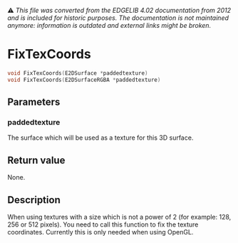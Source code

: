 :warning: _This file was converted from the EDGELIB 4.02 documentation from 2012 and is included for historic purposes. The documentation is not maintained anymore: information is outdated and external links might be broken._

# FixTexCoords


```c++
void FixTexCoords(E2DSurface *paddedtexture) 
void FixTexCoords(E2DSurfaceRGBA *paddedtexture)
```

## Parameters
### paddedtexture
The surface which will be used as a texture for this 3D surface.

## Return value
None.

## Description
When using textures with a size which is not a power of 2 (for example: 128, 256 or 512 pixels). You need to call this function to fix the texture coordinates. Currently this is only needed when using OpenGL.

